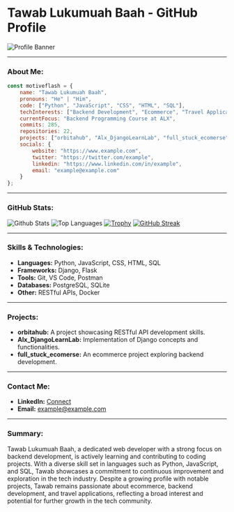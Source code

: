 # Tawab Lukumuah Baah - GitHub Profile

![Profile Banner](https://via.placeholder.com/800x200?text=Tawab+Lukumuah+Baah)

---

### About Me:
```javascript
const motiveflash = {
    name: "Tawab Lukumuah Baah",
    pronouns: "He" | "Him",
    code: ["Python", "JavaScript", "CSS", "HTML", "SQL"],
    techInterests: ["Backend Development", "Ecommerce", "Travel Applications"],
    currentFocus: "Backend Programming Course at ALX",
    commits: 285,
    repositories: 22,
    projects: ["orbitahub", "Alx_DjangoLearnLab", "full_stuck_ecomerse"],
    socials: {
        website: "https://www.example.com",
        twitter: "https://twitter.com/example",
        linkedin: "https://www.linkedin.com/in/example",
        email: "example@example.com"
    }
};
```

---

### GitHub Stats:
![Github Stats](https://github-readme-stats.vercel.app/api?username=Motiveflash)
![Top Languages](https://github-readme-stats.vercel.app/api/top-langs/?username=Motiveflash)
[![Trophy](https://github-profile-trophy.vercel.app/?username=Motiveflash)](https://github.com/Motiveflash)
[![GitHub Streak](https://streak-stats.demolab.com/?user=Motiveflash)](https://git.io/streak-stats)

---

### Skills & Technologies:
- **Languages:** Python, JavaScript, CSS, HTML, SQL
- **Frameworks:** Django, Flask
- **Tools:** Git, VS Code, Postman
- **Databases:** PostgreSQL, SQLite
- **Other:** RESTful APIs, Docker

---

### Projects:
- **orbitahub:** A project showcasing RESTful API development skills.
- **Alx_DjangoLearnLab:** Implementation of Django concepts and functionalities.
- **full_stuck_ecomerse:** An ecommerce project exploring backend development.

---

### Contact Me:
- **LinkedIn:** [Connect](https://www.linkedin.com/in/example)
- **Email:** example@example.com

---

### Summary:
Tawab Lukumuah Baah, a dedicated web developer with a strong focus on backend development, is actively learning and contributing to coding projects. With a diverse skill set in languages such as Python, JavaScript, and SQL, Tawab showcases a commitment to continuous improvement and exploration in the tech industry. Despite a growing profile with notable projects, Tawab remains passionate about ecommerce, backend development, and travel applications, reflecting a broad interest and potential for further growth in the tech community.
